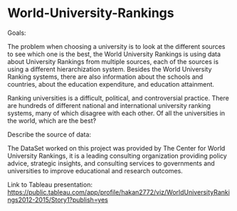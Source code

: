 # World-University-Rankings

Goals: 

The problem when choosing a university is to look at the different sources to see which one is the best, 
the World University Rankings is using data about University Rankings from multiple sources, each of the sources
is using a different hierarchization system. Besides the World University Ranking systems, there are also information 
about the schools and countries, about the education expenditure, and education attainment.

Ranking universities is a difficult, political, and controversial practice. 
There are hundreds of different national and international university ranking systems, many of which disagree with each other. 
Of all the universities in the world, which are the best?


Describe the source of data:

The DataSet worked on this project was provided by The Center for World University Rankings, 
it is a leading consulting organization providing policy advice, strategic insights, and consulting 
services to governments and universities to improve educational and research outcomes.

Link to Tableau presentation: https://public.tableau.com/app/profile/hakan2772/viz/WorldUniversityRankings2012-2015/Story1?publish=yes 
